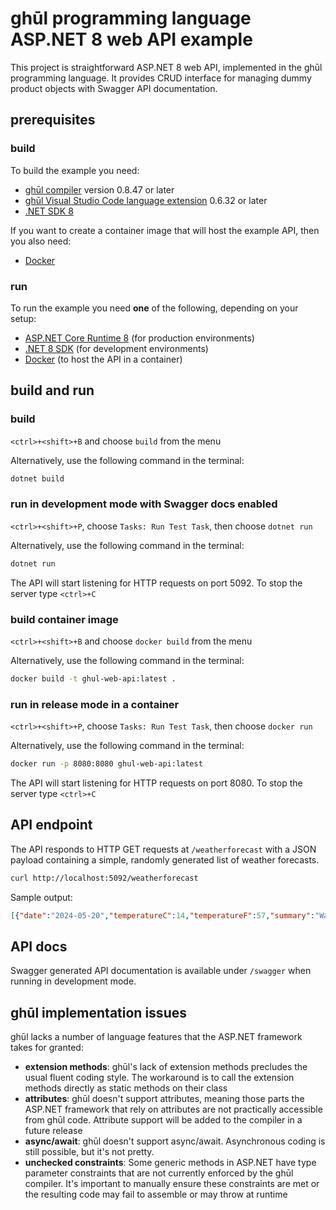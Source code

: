 # ghūl programming language ASP.NET 8 web API example

This project is straightforward ASP.NET 8 web API, implemented in the ghūl programming language. It provides CRUD interface for managing dummy product objects with Swagger API documentation.

## prerequisites

### build
To build the example you need:
- [ghūl compiler](https://www.nuget.org/packages/ghul.compiler) version 0.8.47 or later
- [ghūl Visual Studio Code language extension](https://marketplace.visualstudio.com/items?itemName=degory.ghul) 0.6.32 or later
- [.NET SDK 8](https://dotnet.microsoft.com/en-us/download/dotnet/8.0)

If you want to create a container image that will host the example API, then you also need:
- [Docker](https://www.docker.com/get-started)

### run

To run the example you need **one** of the following, depending on your setup:
- [ASP.NET Core Runtime 8](https://dotnet.microsoft.com/en-us/download/dotnet/8.0) (for production environments)
- [.NET 8 SDK](https://dotnet.microsoft.com/en-us/download/dotnet/8.0) (for development environments)
- [Docker](https://www.docker.com/get-started) (to host the API in a container)


## build and run

### build
`<ctrl>+<shift>+B` and choose `build` from the menu

Alternatively, use the following command in the terminal:
```sh
dotnet build
```

### run in development mode with Swagger docs enabled
`<ctrl>+<shift>+P`, choose `Tasks: Run Test Task`, then choose `dotnet run`

Alternatively, use the following command in the terminal:
```sh
dotnet run
```

The API will start listening for HTTP requests on port 5092. To stop the server type `<ctrl>+C` 

### build container image
`<ctrl>+<shift>+B` and choose `docker build` from the menu

Alternatively, use the following command in the terminal:
```sh
docker build -t ghul-web-api:latest .
```

### run in release mode in a container
`<ctrl>+<shift>+P`, choose `Tasks: Run Test Task`, then choose `docker run`

Alternatively, use the following command in the terminal:
```sh
docker run -p 8080:8080 ghul-web-api:latest
```

The API will start listening for HTTP requests on port 8080. To stop the server type `<ctrl>+C`

## API endpoint
The API responds to HTTP GET requests at `/weatherforecast` with a JSON payload containing a simple, randomly generated list of weather forecasts.

```sh
curl http://localhost:5092/weatherforecast
```

Sample output:
```JSON 
[{"date":"2024-05-20","temperatureC":14,"temperatureF":57,"summary":"Warm"},{"date":"2024-05-21","temperatureC":7,"temperatureF":44,"summary":"Mild"},{"date":"2024-05-22","temperatureC":7,"temperatureF":44,"summary":"Freezing"},{"date":"2024-05-23","temperatureC":8,"temperatureF":46,"summary":"Sweltering"},{"date":"2024-05-24","temperatureC":-14,"temperatureF":7,"summary":"Chilly"}]
```
## API docs
Swagger generated API documentation is available under `/swagger` when running in development mode.

## ghūl implementation issues
ghūl lacks a number of language features that the ASP.NET framework takes for granted: 
- **extension methods**: ghūl's lack of extension methods precludes the usual fluent coding style. The workaround is to call the extension methods directly as static methods on their class
- **attributes**: ghūl doesn't support attributes, meaning those parts the ASP.NET framework that rely on attributes are not practically accessible from ghūl code. Attribute support will be added to the compiler in a future release
- **async/await**: ghūl doesn't support async/await. Asynchronous coding is still possible, but it's not pretty.
- **unchecked constraints**: Some generic methods in ASP.NET have type parameter constraints that are not currently enforced by the ghūl compiler. It's important to manually ensure these constraints are met or the resulting code may fail to assemble or may throw at runtime 

